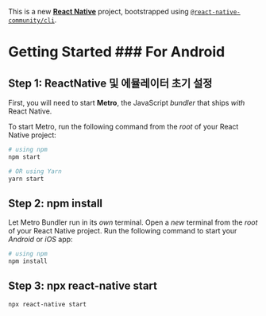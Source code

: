 This is a new [**React Native**](https://reactnative.dev) project, bootstrapped using [`@react-native-community/cli`](https://github.com/react-native-community/cli).

# Getting Started ### For Android


## Step 1: ReactNative 및 에뮬레이터 초기 설정

First, you will need to start **Metro**, the JavaScript _bundler_ that ships _with_ React Native.

To start Metro, run the following command from the _root_ of your React Native project:

```bash
# using npm
npm start

# OR using Yarn
yarn start
```




## Step 2: npm install

Let Metro Bundler run in its _own_ terminal. Open a _new_ terminal from the _root_ of your React Native project. Run the following command to start your _Android_ or _iOS_ app:

```bash
# using npm
npm install
```


## Step 3: npx react-native start


```bash
npx react-native start
```
